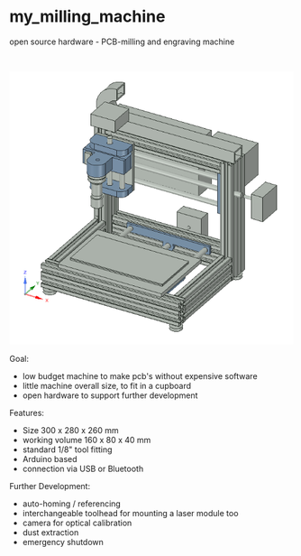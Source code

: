 # my_milling_machine
open source hardware - PCB-milling and engraving machine
<br><p><br>
  <center><img src="logo.png"></center>


Goal:
- low budget machine to make pcb's without expensive software
- little machine overall size, to fit in a cupboard
- open hardware to support further development


Features:
- Size 300 x 280 x 260 mm
- working volume 160 x 80 x 40 mm
- standard 1/8" tool fitting
- Arduino based
- connection via USB or Bluetooth


Further Development:
- auto-homing / referencing
- interchangeable toolhead for mounting a laser module too
- camera for optical calibration
- dust extraction
- emergency shutdown

